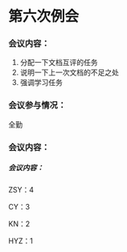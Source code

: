 # 第六次例会  

### 会议内容：  

1. 分配一下文档互评的任务  
2. 说明一下上一次文档的不足之处  
3. 强调学习任务  



### 会议参与情况：  

全勤  



### 会议内容：  

##### 会议内容：  

ZSY：4

CY：3  

KN：2  

HYZ：1  







